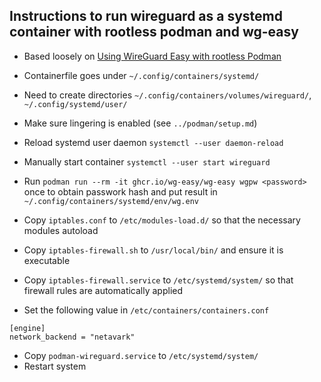 ## Instructions to run wireguard as a systemd container with rootless podman and wg-easy

- Based loosely on [Using WireGuard Easy with rootless Podman](https://github.com/wg-easy/wg-easy/wiki/Using-WireGuard-Easy-with-rootless-Podman-%28incl.-Kubernetes-yaml-file-generation%29)

- Containerfile goes under `~/.config/containers/systemd/`
- Need to create directories `~/.config/containers/volumes/wireguard/`, `~/.config/systemd/user/`
- Make sure lingering is enabled (see `../podman/setup.md`)
- Reload systemd user daemon `systemctl --user daemon-reload`
- Manually start container `systemctl --user start wireguard`
- Run `podman run --rm -it ghcr.io/wg-easy/wg-easy wgpw <password>` once to obtain passwork hash and put result in `~/.config/containers/systemd/env/wg.env`
- Copy `iptables.conf` to `/etc/modules-load.d/` so that the necessary modules autoload
- Copy `iptables-firewall.sh` to `/usr/local/bin/` and ensure it is executable
- Copy `iptables-firewall.service` to `/etc/systemd/system/` so that firewall rules are automatically applied
- Set the following value in `/etc/containers/containers.conf`
```
[engine]
network_backend = "netavark"
```
- Copy `podman-wireguard.service` to `/etc/systemd/system/`
- Restart system